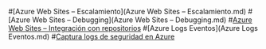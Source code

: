 ﻿#[Azure Web Sites – Escalamiento](Azure Web Sites – Escalamiento.md)
#[Azure Web Sites – Debugging](Azure Web Sites – Debugging.md)
#[Azure Web Sites – Integración con repositorios](Azure-Web-Sites_Integración-con-repositorios.md)
#[Azure Logs Eventos](Azure Logs Eventos.md)
#[Captura logs de seguridad en Azure](Captura-logs-de-seguridad-en-Azure.md)
